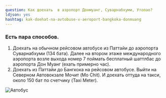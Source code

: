 ```yaml
---
question: Как доехать  в аэропорт Донмуанг, Суварнабхуми, Утопао?
ldjson: yes
hashtag: kak-doehat-na-avtobuse-v-aeroport-bangkoka-donmuang
---
```


### Есть пара способов.

1. Доехать на обычном рейсовом автобусе из Паттайи до аэропорта Суварнабхуми (134 бата). Далее на втором этаже международного аэропорта возле выхода номер 7 поймать бесплатный шаттлбас до аэропорта Дон Муанг (ехать примерно час).
2. Доехать из Паттайи до Бангкока на рейсовом автобусе. Выйти на Северном Автовокзале Мочит (Mo Chit). И доехать оттуда на такси, около 150 бат по счетчику (Taxi Meter).


![Автобус](https://pattayafaq.ru/assets/autobus.png)

